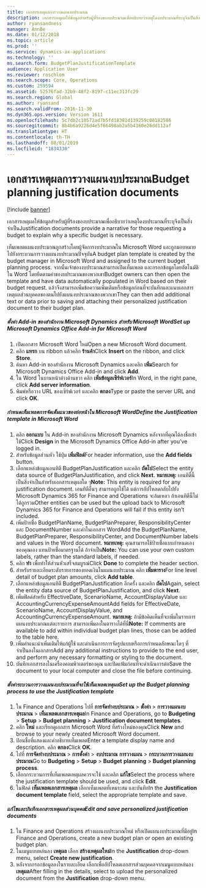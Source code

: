 ```yaml
---
title: เอกสารเหตุผลการวางแผนงบประมาณ
description: เอกสารเหตุผลให้ข้อมูลสำหรับผู้ที่ร้องของบประมาณเพื่ออธิบายว่าเหตุใดงบประมาณที่ระบุจึงเป็นสิ่งจำเป็น
author: ryansandness
manager: AnnBe
ms.date: 01/12/2018
ms.topic: article
ms.prod: ''
ms.service: dynamics-ax-applications
ms.technology: ''
ms.search.form: BudgetPlanJustificationTemplate
audience: Application User
ms.reviewer: roschlom
ms.search.scope: Core, Operations
ms.custom: 259594
ms.assetid: 52576fad-32b9-48f2-8197-c11ec313fc29
ms.search.region: Global
ms.author: ryansand
ms.search.validFrom: 2016-11-30
ms.dyn365.ops.version: Version 1611
ms.openlocfilehash: 5c7db2c10572ad7b5fd18381d139259c08182586
ms.sourcegitcommit: 8b4b6a9226d4e5f66498ab2a5b4160e26dd112af
ms.translationtype: HT
ms.contentlocale: th-TH
ms.lasthandoff: 08/01/2019
ms.locfileid: "1834330"
---
```

# <a name="budget-planning-justification-documents"></a><span data-ttu-id="6b57d-103">เอกสารเหตุผลการวางแผนงบประมาณ</span><span class="sxs-lookup"><span data-stu-id="6b57d-103">Budget planning justification documents</span></span>

[!include [banner](../includes/banner.md)]

<span data-ttu-id="6b57d-104">เอกสารเหตุผลให้ข้อมูลสำหรับผู้ที่ร้องของบประมาณเพื่ออธิบายว่าเหตุใดงบประมาณที่ระบุจึงเป็นสิ่งจำเป็น</span><span class="sxs-lookup"><span data-stu-id="6b57d-104">Justification documents provide a narrative for those requesting a budget to explain why a specific budget is necessary.</span></span> 

<span data-ttu-id="6b57d-105">เท็มเพลตแผนงบประมาณถูกสร้างโดยผู้จัดการงบประมาณใน Microsoft Word และถูกมอบหมายไปยังกระบวนการวางแผนงบประมาณปัจจุบัน</span><span class="sxs-lookup"><span data-stu-id="6b57d-105">A budget plan template is created by the budget manager in Microsoft Word and assigned to the current budget planning process.</span></span> <span data-ttu-id="6b57d-106">จากนั้นเจ้าของงบประมาณสามารถเปิดเท็มเพลต และกรอกข้อมูลโดยอัตโนมัติใน Word โดยยึดตามคำของบประมาณของพวกเขา</span><span class="sxs-lookup"><span data-stu-id="6b57d-106">Budget owners can then open the template and have data automatically populated in Word based on their budget request.</span></span> <span data-ttu-id="6b57d-107">แล้วจึงสามารถเพิ่มข้อความเพิ่มเติมหรือข้อมูลก่อนที่จะบันทึกและแนบเอกสารเหตุผลส่วนบุคคลของตนไปยังแผนงบประมาณของพวกเขา</span><span class="sxs-lookup"><span data-stu-id="6b57d-107">They can then add additional text or data prior to saving and attaching their personalized justification document to their budget plan.</span></span>

##### <a name="set-up-microsoft-dynamics-office-add-in-for-microsoft-word"></a><span data-ttu-id="6b57d-108">ตั้งค่า Add-in ของสำนักงาน Microsoft Dynamics สำหรับ Microsoft Word</span><span class="sxs-lookup"><span data-stu-id="6b57d-108">Set up Microsoft Dynamics Office Add-in for Microsoft Word</span></span>

1.  <span data-ttu-id="6b57d-109">เปิดเอกสาร Microsoft Word ใหม่</span><span class="sxs-lookup"><span data-stu-id="6b57d-109">Open a new Microsoft Word document.</span></span>
2.  <span data-ttu-id="6b57d-110">คลิก **แทรก** บน ribbon แล้วคลิก **ร้านค้า**</span><span class="sxs-lookup"><span data-stu-id="6b57d-110">Click **Insert** on the ribbon, and click **Store**.</span></span>
3.  <span data-ttu-id="6b57d-111">ค้นหา Add-in ของสำนักงาน Microsoft Dynamics และคลิก **เพิ่ม**</span><span class="sxs-lookup"><span data-stu-id="6b57d-111">Search for Microsoft Dynamics Office Add-in and click **Add**.</span></span>
4.  <span data-ttu-id="6b57d-112">ใน Word ในบานหน้าต่างด้านขวา คลิก **เพิ่มข้อมูลเซิร์ฟเวอร์**</span><span class="sxs-lookup"><span data-stu-id="6b57d-112">In Word, in the right pane, click **Add server information**.</span></span>
5.  <span data-ttu-id="6b57d-113">พิมพ์หรือวาง URL ของเซิร์ฟเวอร์ และคลิก **ตกลง**</span><span class="sxs-lookup"><span data-stu-id="6b57d-113">Type or paste the server URL and click **OK**.</span></span>

##### <a name="define-the-justification-template-in-microsoft-word"></a><span data-ttu-id="6b57d-114">กำหนดเท็มเพลตการจัดเต็มแนวของย่อหน้าใน Microsoft Word</span><span class="sxs-lookup"><span data-stu-id="6b57d-114">Define the Justification template in Microsoft Word</span></span>

1.  <span data-ttu-id="6b57d-115">คลิก **ออกแบบ** ใน Add-in ของสำนักงาน Microsoft Dynamics หลังจากที่คุณได้ลงชื่อเข้าใช้</span><span class="sxs-lookup"><span data-stu-id="6b57d-115">Click **Design** in the Microsoft Dynamics Office Add-in after you’ve logged in.</span></span>
2.  <span data-ttu-id="6b57d-116">สำหรับข้อมูลส่วนหัว ใช้ปุ่ม **เพิ่มฟิลด์**</span><span class="sxs-lookup"><span data-stu-id="6b57d-116">For header information, use the **Add fields** button.</span></span>
3.  <span data-ttu-id="6b57d-117">เลือกแหล่งข้อมูลเอนทิตี BudgetPlanJustification และคลิก **ถัดไป**</span><span class="sxs-lookup"><span data-stu-id="6b57d-117">Select the entity data source of BudgetPlanJustification, and click **Next**.</span></span> <span data-ttu-id="6b57d-118">**หมายเหตุ:** เอนทิตี้นี้เป็นสิ่งจำเป็นสำหรับเอกสารเหตุผลใด ๆ</span><span class="sxs-lookup"><span data-stu-id="6b57d-118">**Note:** This entity is required for any justification document.</span></span> <span data-ttu-id="6b57d-119">เอนทิตีอื่นๆ สามารถถูกใช้ได้ แต่การอัปโหลดกลับไปยัง Microsoft Dynamics 365 for Finance and Operations จะล้มเหลว ถ้าเอนทิตีนี้ไม่ได้ถูกรวม</span><span class="sxs-lookup"><span data-stu-id="6b57d-119">Other entities can be used but the upload back to Microsoft Dynamics 365 for Finance and Operations will fail if this entity isn’t included.</span></span>
4.  <span data-ttu-id="6b57d-120">เพิ่มป้ายชื่อ BudgetPlanName, BudgetPlanPreparer, ResponsibilityCenter และ DocumentNumber และค่าในเอกสาร Word</span><span class="sxs-lookup"><span data-stu-id="6b57d-120">Add the BudgetPlanName, BudgetPlanPreparer, ResponsibilityCenter, and DocumentNumber labels and values in the Word document.</span></span> <span data-ttu-id="6b57d-121">**หมายเหตุ:** คุณสามารถใช้ป้ายชื่อแบบกำหนดเองของคุณเอง แทนป้ายชื่อมาตรฐานได้ ถ้าจำเป็น</span><span class="sxs-lookup"><span data-stu-id="6b57d-121">**Note:** You can use your own custom labels, rather than the standard labels, if needed.</span></span>
5.  <span data-ttu-id="6b57d-122">คลิก **ทำ** เพื่อทำให้ส่วนหัวเสร็จสมบูรณ์</span><span class="sxs-lookup"><span data-stu-id="6b57d-122">Click **Done** to complete the header section.</span></span>
6.  <span data-ttu-id="6b57d-123">สำหรับรายละเอียดระดับรายการของยอดเงินในแผนงบประมาณ คลิก **เพิ่มตาราง**</span><span class="sxs-lookup"><span data-stu-id="6b57d-123">For line level detail of budget plan amounts, click **Add table**.</span></span>
7.  <span data-ttu-id="6b57d-124">เลือกแหล่งข้อมูลเอนทิตี BudgetPlanJustification อีกครั้ง และคลิก **ถัดไป**</span><span class="sxs-lookup"><span data-stu-id="6b57d-124">Again, select the entity data source of BudgetPlanJustification, and click **Next**.</span></span>
8.  <span data-ttu-id="6b57d-125">เพิ่มฟิลด์สำหรับ EffectiveDate, ScenarioName, AccountDisplayValue และ AccountingCurrencyExpenseAmount</span><span class="sxs-lookup"><span data-stu-id="6b57d-125">Add fields for EffectiveDate, ScenarioName, AccountDisplayValue, and AccountingCurrencyExpenseAmount.</span></span> <span data-ttu-id="6b57d-126">**หมายเหตุ:** ถ้ามีข้อคิดเห็นที่จะเพิ่มในรายการแผนงบประมาณแต่ละรายการ สามารถเพิ่มลงในตารางได้ที่นี่</span><span class="sxs-lookup"><span data-stu-id="6b57d-126">**Note:** If comments are available to add within individual budget plan lines, those can be added to the table here.</span></span>
9.  <span data-ttu-id="6b57d-127">เพิ่มคำแนะนำเพิ่มเติมให้แก่ผู้ใช้ และดำเนินการการจัดรูปแบบหรือการกำหนดลักษณะใดๆ ที่จำเป็นลงในเอกสาร</span><span class="sxs-lookup"><span data-stu-id="6b57d-127">Add any additional instructions to provide to the end user, and perform any necessary formatting or styling to the document.</span></span>
10. <span data-ttu-id="6b57d-128">บันทึกเอกสารลงในเครื่องคอมพิวเตอร์ของคุณ และปิดแฟ้มก่อนที่จะดำเนินการต่อ</span><span class="sxs-lookup"><span data-stu-id="6b57d-128">Save the document to your local computer and close the file before continuing.</span></span>

##### <a name="set-up-the-budget-planning-process-to-use-the-justification-template"></a><span data-ttu-id="6b57d-129">ตั้งค่าระบวนการวางแผนงบประมาณที่จะใช้เท็มเพลตเหตุผล</span><span class="sxs-lookup"><span data-stu-id="6b57d-129">Set up the Budget planning process to use the Justification template</span></span>

1.  <span data-ttu-id="6b57d-130">ใน Finance and Operations ไปที่ **การจัดทำงบประมาณ** &gt; **ตั้งค่า** &gt; **การวางแผนงบประมาณ** &gt; **เท็มเพลตเอกสารเหตุผล**</span><span class="sxs-lookup"><span data-stu-id="6b57d-130">In Finance and Operations, go to **Budgeting** &gt; **Setup** &gt; **Budget planning** &gt; **Justification document templates**.</span></span>
2.  <span data-ttu-id="6b57d-131">คลิก **ใหม่** และเรียกดูเอกสาร Microsoft Word ที่สร้างใหม่ของคุณ</span><span class="sxs-lookup"><span data-stu-id="6b57d-131">Click **New** and browse to your newly created Microsoft Word document.</span></span>
3.  <span data-ttu-id="6b57d-132">ป้อนชื่อที่แสดงและคำอธิบายเท็มเพลต</span><span class="sxs-lookup"><span data-stu-id="6b57d-132">Enter a template display name and description.</span></span> <span data-ttu-id="6b57d-133">คลิก **ตกลง**</span><span class="sxs-lookup"><span data-stu-id="6b57d-133">Click **OK**.</span></span>
4.  <span data-ttu-id="6b57d-134">ไปที่ **การจัดทำงบประมาณ** &gt; **การตั้งค่า** &gt; **งบประมาณ** **การวางแผน** &gt; **กระบวนการวางแผนงบประมาณ**</span><span class="sxs-lookup"><span data-stu-id="6b57d-134">Go to **Budgeting** &gt; **Setup** &gt; **Budget** **planning** &gt; **Budget planning process**.</span></span>
5.  <span data-ttu-id="6b57d-135">เลือกกระบวนการที่เท็มเพลตเหตุผลควรจะใช้ และคลิก **แก้ไข**</span><span class="sxs-lookup"><span data-stu-id="6b57d-135">Select the process where the justification template should be used, and click **Edit**.</span></span>
6.  <span data-ttu-id="6b57d-136">ในฟิลด์ **เท็มเพลตเอกสารเหตุผล** เลือกเท็มเพลตที่เหมาะสม และบันทึก</span><span class="sxs-lookup"><span data-stu-id="6b57d-136">In the **Justification document template** field, select the appropriate template and save.</span></span>

##### <a name="edit-and-save-personalized-justification-documents"></a><span data-ttu-id="6b57d-137">แก้ไขและบันทึกเอกสารเหตุผลส่วนบุคคล</span><span class="sxs-lookup"><span data-stu-id="6b57d-137">Edit and save personalized justification documents</span></span>

1.  <span data-ttu-id="6b57d-138">ใน Finance and Operations สร้างแผนงบประมาณใหม่ หรือเปิดแผนงบประมาณที่มีอยู่</span><span class="sxs-lookup"><span data-stu-id="6b57d-138">In Finance and Operations, create a new budget plan or open an existing budget plan.</span></span>
2.  <span data-ttu-id="6b57d-139">ในเมนูแบบหล่นลง **เหตุผล** เลือก **สร้างเหตุผลใหม่**</span><span class="sxs-lookup"><span data-stu-id="6b57d-139">In the **Justification** drop-down menu, select **Create new justification**.</span></span>
3.  <span data-ttu-id="6b57d-140">หลังจากกรอกข้อมูลลงในรายละเอียด เลือกเพื่ออัปโหลดเอกสารส่วนบุคคลจากเมนูแบบหล่นลง **เหตุผล**</span><span class="sxs-lookup"><span data-stu-id="6b57d-140">After filling in the details, select to upload the personalized document from the **Justification** drop-down menu.</span></span>




